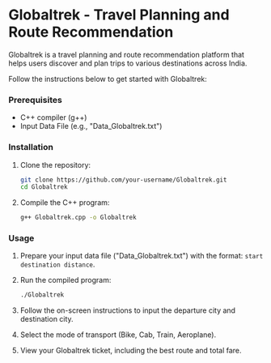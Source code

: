 # Globaltrek - Travel Planning and Route Recommendation

Globaltrek is a travel planning and route recommendation platform that helps users discover and plan trips to various destinations across India.

Follow the instructions below to get started with Globaltrek:

### Prerequisites
- C++ compiler (g++)
- Input Data File (e.g., "Data_Globaltrek.txt")

### Installation
1. Clone the repository:
    ```bash
    git clone https://github.com/your-username/Globaltrek.git
    cd Globaltrek
    ```
2. Compile the C++ program:
    ```bash
    g++ Globaltrek.cpp -o Globaltrek
    ```

### Usage
1. Prepare your input data file ("Data_Globaltrek.txt") with the format: `start destination distance`.
2. Run the compiled program:

    ```bash
    ./Globaltrek
    ```
3. Follow the on-screen instructions to input the departure city and destination city.
4. Select the mode of transport (Bike, Cab, Train, Aeroplane).
5. View your Globaltrek ticket, including the best route and total fare.

